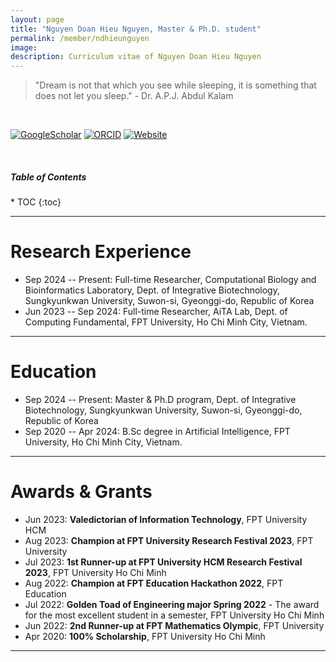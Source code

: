 ```yaml
---
layout: page
title: "Nguyen Doan Hieu Nguyen, Master & Ph.D. student"
permalink: /member/ndhieunguyen
image: 
description: Curriculum vitae of Nguyen Doan Hieu Nguyen
---
```


> "Dream is not that which you see while sleeping, it is something that does not let you sleep." - Dr. A.P.J. Abdul Kalam

<br>

<!-- [![DBLP](https://img.shields.io/badge/DBLP-004F9F?style=flat-square&logo=dblp)](https://dblp.uni-trier.de/pid/176/9582-1.html)  -->
[![GoogleScholar](https://img.shields.io/badge/Google%20Scholar-4285F4?style=flat-square&logo=Google+Scholar&logoColor=white)](https://scholar.google.com/citations?user=-aEoZCgAAAAJ) 
[![ORCID](https://img.shields.io/badge/ORCID-A6CE39?style=flat-square&logo=ORCID&logoColor=white)](https://orcid.org/0009-0003-9259-8600) 
[![Website](https://img.shields.io/badge/-Personal%20Page-0C2E86?style=flat-square&logo=%2Fe%2F&logoColor=FFFFFF)](https://ndhieunguyen.github.io/)
<!-- [![Scopus](https://img.shields.io/badge/Scopus%20Author%20ID-E9711C?style=flat-square&logo=Scopus&logoColor=white)](https://www.scopus.com/authid/detail.uri?authorId=57185035100&logoColor=white) 
[![semanticscholar](https://img.shields.io/badge/Semantic%20Scholar-336699?style=flat-square&logo=semantic+scholar&logoColor=white)](https://www.semanticscholar.org/author/Phuong-Nam-Tran/2280926816)
[![WOS](https://img.shields.io/badge/Web%20of%20Science-black?style=flat-square&logo=Clarivate&logoColor=white)](https://www.webofscience.com/wos/author/record/KIG-2009-2024)  -->

<br>

<h5>Table of Contents</h5>
* TOC
{:toc}

***

Research Experience
============
* Sep 2024 -- Present: Full-time Researcher, Computational Biology and Bioinformatics Laboratory, Dept. of Integrative Biotechnology, Sungkyunkwan University, Suwon-si, Gyeonggi-do, Republic of Korea
* Jun 2023 -- Sep 2024: Full-time Researcher, AiTA Lab, Dept. of Computing Fundamental, FPT University, Ho Chi Minh City, Vietnam.

***

Education
============
* Sep 2024 -- Present: Master & Ph.D program, Dept. of Integrative Biotechnology, Sungkyunkwan University, Suwon-si, Gyeonggi-do, Republic of Korea
* Sep 2020 -- Apr 2024: B.Sc degree in Artificial Intelligence, FPT University, Ho Chi Minh City, Vietnam.

***

Awards & Grants
============
* Jun 2023: **Valedictorian of Information Technology**, FPT University HCM
* Aug 2023: **Champion at FPT University Research Festival 2023**, FPT University
* Jul 2023: **1st Runner-up at FPT University HCM Research Festival 2023**, FPT University Ho Chi Minh
* Aug 2022: **Champion at FPT Education Hackathon 2022**, FPT Education
* Jul 2022: **Golden Toad of Engineering major Spring 2022** - The award for the most excellent student in a semester, FPT University Ho Chi Minh
* Jun 2022: **2nd Runner-up at FPT Mathematics Olympic**, FPT University
* Apr 2020: **100% Scholarship**, FPT University Ho Chi Minh

***
